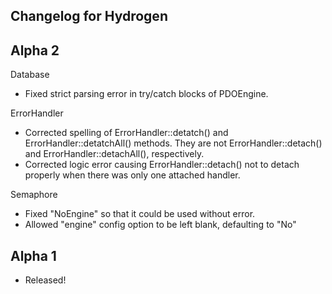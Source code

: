 ## Changelog for Hydrogen ##

## Alpha 2
Database
- Fixed strict parsing error in try/catch blocks of PDOEngine.

ErrorHandler
- Corrected spelling of ErrorHandler::detatch() and ErrorHandler::detatchAll() methods.  They are not ErrorHandler::detach() and ErrorHandler::detachAll(), respectively.
- Corrected logic error causing ErrorHandler::detach() not to detach properly when there was only one attached handler.

Semaphore
- Fixed "NoEngine" so that it could be used without error.
- Allowed "engine" config option to be left blank, defaulting to "No"

## Alpha 1
- Released!